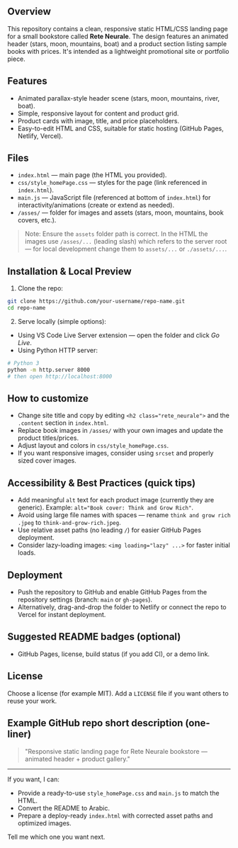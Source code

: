 

## Overview

This repository contains a clean, responsive static HTML/CSS landing page for a small bookstore called **Rete Neurale**. The design features an animated header (stars, moon, mountains, boat) and a product section listing sample books with prices. It's intended as a lightweight promotional site or portfolio piece.

## Features

* Animated parallax-style header scene (stars, moon, mountains, river, boat).
* Simple, responsive layout for content and product grid.
* Product cards with image, title, and price placeholders.
* Easy-to-edit HTML and CSS, suitable for static hosting (GitHub Pages, Netlify, Vercel).

## Files

* `index.html` — main page (the HTML you provided).
* `css/style_homePage.css` — styles for the page (link referenced in `index.html`).
* `main.js` — JavaScript file (referenced at bottom of `index.html`) for interactivity/animations (create or extend as needed).
* `/asses/` — folder for images and assets (stars, moon, mountains, book covers, etc.).

> Note: Ensure the `assets` folder path is correct. In the HTML the images use `/asses/...` (leading slash) which refers to the server root — for local development change them to `assets/...` or `./assets/...`.

## Installation & Local Preview

1. Clone the repo:

```bash
git clone https://github.com/your-username/repo-name.git
cd repo-name
```

2. Serve locally (simple options):

* Using VS Code Live Server extension — open the folder and click *Go Live*.
* Using Python HTTP server:

```bash
# Python 3
python -m http.server 8000
# then open http://localhost:8000
```

## How to customize

* Change site title and copy by editing `<h2 class="rete_neurale">` and the `.content` section in `index.html`.
* Replace book images in `/asses/` with your own images and update the product titles/prices.
* Adjust layout and colors in `css/style_homePage.css`.
* If you want responsive images, consider using `srcset` and properly sized cover images.

## Accessibility & Best Practices (quick tips)

* Add meaningful `alt` text for each product image (currently they are generic). Example: `alt="Book cover: Think and Grow Rich"`.
* Avoid using large file names with spaces — rename `think and grow rich .jpeg` to `think-and-grow-rich.jpeg`.
* Use relative asset paths (no leading `/`) for easier GitHub Pages deployment.
* Consider lazy-loading images: `<img loading="lazy" ...>` for faster initial loads.

## Deployment

* Push the repository to GitHub and enable GitHub Pages from the repository settings (branch: `main` or `gh-pages`).
* Alternatively, drag-and-drop the folder to Netlify or connect the repo to Vercel for instant deployment.

## Suggested README badges (optional)

* GitHub Pages, license, build status (if you add CI), or a demo link.

## License

Choose a license (for example MIT). Add a `LICENSE` file if you want others to reuse your work.

## Example GitHub repo short description (one-liner)

> "Responsive static landing page for Rete Neurale bookstore — animated header + product gallery."

---

If you want, I can:

* Provide a ready-to-use `style_homePage.css` and `main.js` to match the HTML.
* Convert the README to Arabic.
* Prepare a deploy-ready `index.html` with corrected asset paths and optimized images.

Tell me which one you want next.

